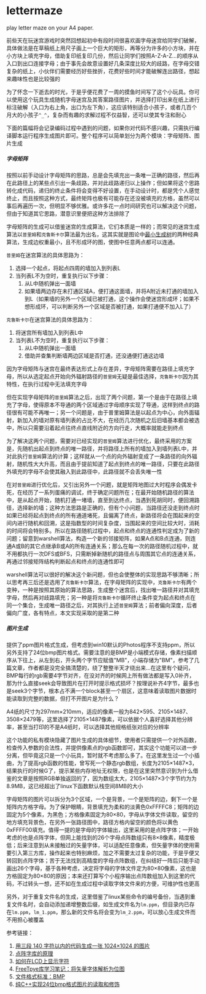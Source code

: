 # lettermaze
play letter maze on your A4 paper.

前些天在玩迷宫游戏时突然回想起初中有段时间很喜欢画字母迷宫给同学们破解，具体做法是在草稿纸上用尺子画上一个巨大的矩形，再等分为许多的小方块，并在小方块上填充字母，借助复印纸复印几份，然后让同学们按照A-Z-A-Z...的顺序从入口到出口连接字母；由于事先会故意设置好几条深度比较大的歧路，在字母交错复杂的纸上，小伙伴们需要经历好些挫折，花费好些时间才能破解连出路径，想起来趣味性也是比较强的

为了怀念一下逝去的时光，于是乎便花费了一周的摸鱼时间写了这个小玩具。你可以使用这个玩具生成随机字母迷宫及其答案路径图片，并选择打印出来在纸上进行标注破解（入口为右上角，出口为左下角），这应该特别适合小孩子，或者几百个月大的小孩子`^_^`，复杂而有趣的求解过程不仅益智，还可以使其专注和耐心

下面的篇幅将会记录编码过程中遇到的问题，如果你对代码不感兴趣，只需执行编译脚本运行程序生成图片即可。整个程序可以简单划分为两个模块：字母矩阵、图片生成

##### 字母矩阵
按照以前手动设计字母矩阵的思路，总是会先填充出一条唯一正确的路径，然后再在此路径上的某些点引出一条歧路，并对此歧路递归以上操作；但如果将这个思路转化成代码，递归的终止条件将会变得不好设置，在手动设计时，都是凭个人感觉终止，而且按照这种方式，最终矩阵也极有可能存在还没被填充的方格，虽然可以事后再遍历一次，但明显不够优雅。或许多花一点时间研究也可以解决这个问题，但由于知道其它思路，潜意识里便把这种方法排除了

字母矩阵的生成可以借鉴迷宫的生成算法，它们本质是一样的；而常见的迷宫生成算法以`普里姆`和`克鲁斯卡尔`算法最为出名，这其实就是图论中[最小生成树](https://github.com/ccencon/structdata#DirectedGraph)的两种经典算法，生成边权重最小，且不形成环的图，使图中任意两点都可以连通。

`普里姆`在迷宫算法的具体思路为：

1. 选择一个起点，将起点四周的墙加入到列表L
2. 当列表L不为空时，重复执行以下步骤：
	1. 从L中随机弹出一面墙
	2. 如果墙两边存在未打通区域A，便打通这面墙，并将A附近未打通的墙加入到L（如果墙的另外一个区域已被打通，这个操作会使迷宫形成环；如果不想形成环，可以判断另外一个区域是否被打通，如果打通便不加入L了）

`克鲁斯卡尔`在迷宫算法的具体思路为：

1. 将迷宫所有墙加入到列表L中
2. 当列表L不为空时，重复执行以下步骤：
	1. 从L中随机弹出一面墙
	2. 借助并查集判断墙两边区域是否打通，还没通便打通这边墙

因为字母矩阵与迷宫在最终表达形式上存在差异，字母矩阵需要在路径上填充字母，所以从选定起点开始向外辐射路径的`普里姆`无疑是最佳选择，`克鲁斯卡尔`因为其特性，在执行过程中无法填充字母

但在实现字母矩阵的`普里姆`算法之后，出现了两个问题，第一个是由于在路径上填充了字母，使得原本不导通的两个区域通过字母顺序实现了导通，这样到终点的路径很有可能不再唯一；另一个问题是，由于普里姆算法是以起点为中心，向外面辐射，新加入的墙对原有墙列表的占比不大，在经历几次随机之后旧墙基本都会被选中，所以只需要沿着起点往终点直线附近的方向行走，大概率就能走到终点

为了解决这两个问题，需要对已经实现的`普里姆`算法进行优化，最终采用的方案是，先随机出起点到终点的唯一路径，并将路径上所有的墙加入到墙列表L中，并对此执行`普里姆`算法的计算；这样就从一个点的向外辐射变成了一条路径的向外辐射，随机性大大升高，而且由于提前知道了起点到终点的唯一路径，只要在此路径外填充的字母不会使其融入到此路径中，此路径就不会丢失唯一性

在对`普里姆`进行优化后，又引出另外一个问题，就是矩阵地图过大时程序会偶发卡死，在经历了一系列蛋痛的调试，终于确定问题所在；在最开始随机路径的算法中，是从起点开始，随机打通一堵墙，直至到达终点，当遇到死胡同时，便回溯路径，选择新的墙；这种方法思路是正确的，但有个小问题，当路径还没走到终点时如果已经将起点到终点的所有通道堵死，且偏离了终点，新路径将会在围起来的空间内进行随机和回溯，这是指数型的时间复杂度，当围起来的空间比较大时，消耗的时间将会特别多。所以在路径随机过程中，起点和终点的连通性判定成为了新的问题；留意到warshell算法，构造一个新的邻接矩阵，如果A点和B点连通，则连通A或B的其它点继承B或A的所有连通关系；那么在每一次的路径随机过程中，就不用都执行一次DFS或BFS，只需断掉新随机的路径点与周围其它点的连通关系，再通过邻接矩阵结构判断起点和终点的连通性即可

warshell算法可以很好的解决这个新问题，但也会使整体的实现思路不够清晰；所以思考再三后还是选用了`克鲁斯卡尔`算法，在字母矩阵的实现中，`克鲁斯卡尔`有两个变种，一种是按照其原始的算法思路，生成整个迷宫后，找出唯一路径并对其填充字母，然后再对歧路填充；另一种是将`克鲁斯卡尔`循环终止条件变为起点和终点在同一个集合，生成唯一路径之后，对其执行上述`普里姆`算法；前者偏向深度，后者偏向广度，各有特点，本文实现采取的是第二种

##### 图片生成
提供了ppm图片格式生成，但考虑到win10默认的Photos程序不支持ppm，所以另外支持了24位bmp图片格式。需要注意的是BMP是小端模式存储，像素扫描顺序从下往上，从左到右，开头两个字节应赋值"MB"，小端存储为"BM"，参考了几篇文章，作者都是没完全搞清楚的，绕了整整半天才绕出来...在这里有个疑问，BMP每行的rgb需要4字节对齐，在没对齐的时候网上所有做法都是写入0补齐，那为什么直接seek会导致图片在打开时提示格式损坏？按理说补齐4字节，最多也是seek3个字节，根本占不满一个block甚至一个扇区，这意味着读取图片数据时能读取到完整的数据，但打不开图片是为什么？

A4纸的尺寸为297mm×210mm，适应的像素一般为842×595、2105×1487、3508×2479等，这里选择了2105×1487像素，可以依据个人喜好选择其他分辨率，甚至当打印的不是A4纸时，可以选择其他规格纸张对应的分辨率

这个功能的私有模块隐藏了图片生成的具体细节，使用者只需提供一个对外函数，检查传入参数的合法性，并提供像素点的rgb函数即可，其实这个功能可以进一步分离，但毕竟这只是一个小玩具，暂时就不考虑那么多了。在这里发生过一个小插曲，为了提高rgb函数的性能，曾写死一个静态rgb数组，长度为2105×1487×3，结果执行的时候G了，提示某些内存地址无权限，也是在这里突然意识到为什么借鉴的文章是按照RGB单独返回的了，因为数组太大，2105×1487×3个字节约为为8.9MB，这已经超出了linux下函数默认栈空间8MB的大小

字母矩阵的图片可以拆分为3个区域，一个是背景，一个是矩阵的边，剩下一个是矩阵内方格字母。为了保护眼睛，背景填充为柔和的淡黄色0xFFFFC8；矩阵的边固定为5个像素，为黑色；方格像素固定为80×80，字母从字体文件读取，留空的地方填充背景色，在另外一张路径图中，路径方格内留空的颜色将以黄色0xFFFF00填充。值得一提的是字母的字体输出，这里采用的是点阵字体；一开始考虑的也是点阵字体，但网上能找到的26个字母点阵数组只有8×8像素，精度极低；后来注意到从未接触过的矢量字体，可以适配任意像素，但矢量字体的使用需要引入第三方库，操作起来也特别麻烦，加之不需要太过复杂的功能，于是乎便又转回到点阵字体；苦于无法找到高精度的字母点阵数组，在纠结好一阵后只能手动画出26个字母，基于各种考虑，决定将字母的字体文件定为80×80像素，这也是方格固定为80×80的原因；本来还打算写个小程序输出点阵数组加入到这里的代码，不过转头一想，还不如在生成过程中读取字体文件来的方便，可维护性也更高

另外，对于重复文件名的生成，这里借鉴了linux某些命令的编号备份，当遇到重复文件名时，会自动添加递增整数后缀，如生成文件名为`lm.ppm`，但目录内已存在`lm.ppm`，`lm_1.ppm`，那么新的文件名将会变为`lm_2.ppm`，可以放心生成文件而不用担心被覆盖

参考链接：

1. [用三段 140 字符以内的代码生成一张 1024×1024 的图片](http://www.matrix67.com/blog/archives/6039#more-6039)
2. [点阵字库的原理](https://www.360docs.net/doc/1117272484.html)
3. [如何在LCD上显示字符](https://cloud.tencent.com/developer/article/1885997)
4. [FreeTpye库学习笔记：将矢量字体解析为位图](https://blog.csdn.net/weixin_40026797/article/details/114781234)
5. [文件格式标准：BMP](http://blog.leanote.com/post/gaunthan/BMP)
6. [纯C++实现24位bmp格式图片的读取和修饰](https://blog.csdn.net/m0_62505136/article/details/121153508)
